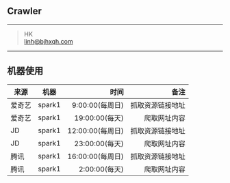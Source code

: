 ## Crawler

---
> HK  
> linh@bjhxqh.com

---------


## 机器使用

|来源   | 机器    |      时间      |       备注      |
| ----  |:------:| --------------:|----------------:|
|爱奇艺 | spark1 | 9:00:00(每周日) | 抓取资源链接地址  |
|爱奇艺 | spark1 | 19:00:00(每天)  | 爬取网址内容     |
|JD    | spark1 | 12:00:00(每周日) | 抓取资源链接地址  |
|JD    | spark1 | 23:00:00(每天)   | 爬取网址内容     |
|腾讯   | spark1 | 16:00:00(每周日) | 抓取资源链接地址  |
|腾讯   | spark1 | 2:00:00(每天)   | 爬取网址内容     |





